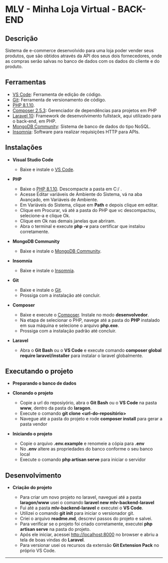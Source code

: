 # MLV - Minha Loja Virtual - BACK-END

## Descrição

Sistema de e-commerce desenvolvido para uma loja poder vender seus produtos, que são obtidos através da API dos seus dois fornecedores, onde as compras serão salvas no banco de dados com os dados do cliente e do produto.

## Ferramentas

-   [VS Code](https://code.visualstudio.com/download): Ferramenta de edição de código.
-   [Git](https://git-scm.com/doc): Ferramenta de versionamento de código.
-   [PHP 8.1.10](https://www.php.net/downloads.php).
-   [Composer 2.5.3](https://getcomposer.org/download/): Gerenciador de dependências para projetos em PHP
-   [Laravel 10](https://laravel.com/docs/10.x): Framework de desenvolvimento fullstack, aqui utilizado para o back-end, em PHP.
-   [MongoDB Community](https://www.mongodb.com/try/download/community): Sistema de banco de dados do tipo NoSQL.
-   [Insomnia](https://insomnia.rest/download): Software para realizar requisições HTTP para APIs.

## Instalações

-   **Visual Studio Code**

    -   Baixe e instale o [VS Code](https://code.visualstudio.com/download/).

-   **PHP**

    -   Baixe o [PHP 8.1.10](https://www.php.net/downloads.php). Descompacte a pasta em C:/ .
    -   Acesse Editar variáveis de Ambiente do Sistema, vá na aba Avançado, em Variáveis de Ambiente.
    -   Em Variáveis do Sistema, clique em **Path** e depois clique em editar.
    -   Clique em Procurar, vá até a pasta do PHP que vc descompactou, selecione-a e clique Ok.
    -   Clique em Ok nas demais janelas que abriram.
    -   Abra o terminal e execute **php -v** para certificar que instalou corretamente.

-   **MongoDB Community**

    -   Baixe e instale o [MongoDB Community](https://www.mongodb.com/try/download/community).

-   **Insomnia**

    -   Baixe e instale o [Insomnia](https://insomnia.rest/download).

-   **Git**

    -   Baixe e instale o [Git](https://git-scm.com/doc).
    -   Prossiga com a instalação até concluir.

-   **Composer**

    -   Baixe e execute o [Composer](https://getcomposer.org/). Instale no modo **desenvolvedor**.
    -   Na etapa de selecionar o PHP, navege até a pasta do **PHP** instalado em sua máquina e selecione o arquivo **php.exe**.
    -   Prossiga com a instalação padrão até concluir.

-   **Laravel**

    -   Abra o **Git Bash** ou o **VS Code** e execute comando **composer global require laravel/installer** para instalar o laravel globalmente.

## Executando o projeto

-   **Preparando o banco de dados**

-   **Clonando o projeto**

    -   Copie a url do reposiyório, abra o **Git Bash** ou o **VS Code** na pasta **www**, dentro da pasta do **laragon**.
    -   Execute o comando **git clone <url-do-repositório>**
    -   Navegue até a pasta do projeto e rode **composer install** para gerar a pasta vendor

-   **Iniciando o projeto**

    -   Copie o arquivo **.env.example** e renomeie a cópia para **.env**
    -   No **.env** altere as propriedades do banco conforme o seu banco local
    -   Execute o comando **php artisan serve** para iniciar o servidor

## Desenvolvimento

-   **Criação do projeto**

    -   Para criar um novo projeto no laravel, naveguei até a pasta **laragon/www** usei o comando **laravel new mlv-backend-laravel**
    -   Fui até a pasta **mlv-backend-laravel** e executei o **VS Code**.
    -   Utilizei o comando **git init** para iniciar o versionador git.
    -   Criei o arquivo **readme.md**, descrevi passos do projeto e salvei.
    -   Para verificar se o projeto foi criado corretamente, executei **php artisan serve** na pasta do projeto.
    -   Após ele iniciar, acessei <http://localhost:8000> no browser e abriu a tela de boas vindas do **Laravel**.
    -   Para versionar usei os recursos da extensão **Git Extension Pack** no próprio VS Code.

---
